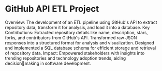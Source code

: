 # GitHub API ETL Project
Overview: The development of an ETL pipeline using GitHub's API
to extract repository data, transform it for analysis, and load it
into a database.
Key Contributions: Extracted repository details like name,
description, stars, forks, and contributors from GitHub's API.
Transformed raw JSON responses into a structured format for
analysis and visualization.
Designed and implemented a SQL database schema for efficient
storage and retrieval of repository data.
Impact: Empowered stakeholders with insights into trending
repositories and technology adoption trends, aiding decisionmaking in software development.
